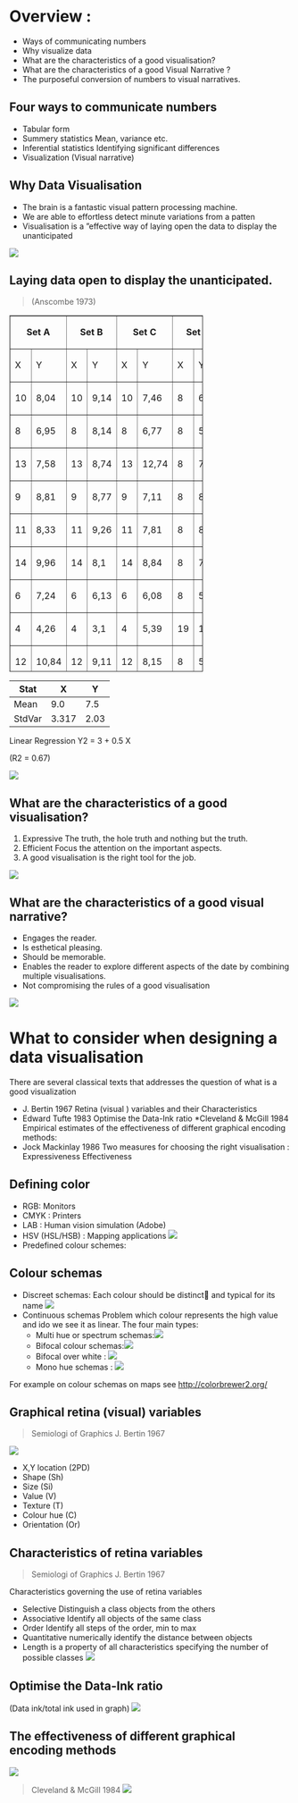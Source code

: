 # Overview :
* Ways of communicating numbers
* Why visualize data
* What are the characteristics of a good visualisation?
* What are the characteristics of a good Visual Narrative ?
* The purposeful conversion of numbers to visual narratives.

## Four ways to communicate numbers
* Tabular form
* Summery statistics Mean, variance etc.
* Inferential statistics Identifying significant differences
* Visualization (Visual narrative)

## Why Data Visualisation
* The brain is a fantastic visual pattern processing machine. 
* We are able to effortless detect minute variations from a patten
* Visualisation is a ”effective way of laying open the data to display the unanticipated

![](https://geoinformatik.github.io/webbooks/GIS_VIZ/viz_res/num_viz1.jpg)

## Laying data open to display the unanticipated.
> (Anscombe 1973)


<table style="border-collapse: collapse; width: 347px; height: 638px;" border="1px">
<tbody>
<tr>
<td style="width: 90px; text-align: center;" colspan="2">
<p><strong>Set A</strong></p>
</td>
<td style="width: 70px; text-align: center;" colspan="2">
<p><strong>Set B</strong></p>
</td>
<td style="width: 68px; text-align: center;" colspan="2">
<p><strong>Set C</strong></p>
</td>
<td style="width: 98px; text-align: center;" colspan="2">
<p><strong>Set D</strong></p>
</td>
</tr>
<tr>
<td style="width: 49px;">
<p>X</p>
</td>
<td style="width: 41px;">
<p>Y</p>
</td>
<td style="width: 30px;">
<p>X</p>
</td>
<td style="width: 40px;">
<p>Y</p>
</td>
<td style="width: 33px;">
<p>X</p>
</td>
<td style="width: 35px;">
<p>Y</p>
</td>
<td style="width: 41px;">
<p>X</p>
</td>
<td style="width: 57px;">
<p>Y</p>
</td>
</tr>
<tr>
<td style="width: 49px;">
<p>10</p>
</td>
<td style="width: 41px;">
<p>8,04</p>
</td>
<td style="width: 30px;">
<p>10</p>
</td>
<td style="width: 40px;">
<p>9,14</p>
</td>
<td style="width: 33px;">
<p>10</p>
</td>
<td style="width: 35px;">
<p>7,46</p>
</td>
<td style="width: 41px;">
<p>8</p>
</td>
<td style="width: 57px;">
<p>6,58</p>
</td>
</tr>
<tr>
<td style="width: 49px;">
<p>8</p>
</td>
<td style="width: 41px;">
<p>6,95</p>
</td>
<td style="width: 30px;">
<p>8</p>
</td>
<td style="width: 40px;">
<p>8,14</p>
</td>
<td style="width: 33px;">
<p>8</p>
</td>
<td style="width: 35px;">
<p>6,77</p>
</td>
<td style="width: 41px;">
<p>8</p>
</td>
<td style="width: 57px;">
<p>5,76</p>
</td>
</tr>
<tr>
<td style="width: 49px;">
<p>13</p>
</td>
<td style="width: 41px;">
<p>7,58</p>
</td>
<td style="width: 30px;">
<p>13</p>
</td>
<td style="width: 40px;">
<p>8,74</p>
</td>
<td style="width: 33px;">
<p>13</p>
</td>
<td style="width: 35px;">
<p>12,74</p>
</td>
<td style="width: 41px;">
<p>8</p>
</td>
<td style="width: 57px;">
<p>7,71</p>
</td>
</tr>
<tr>
<td style="width: 49px;">
<p>9</p>
</td>
<td style="width: 41px;">
<p>8,81</p>
</td>
<td style="width: 30px;">
<p>9</p>
</td>
<td style="width: 40px;">
<p>8,77</p>
</td>
<td style="width: 33px;">
<p>9</p>
</td>
<td style="width: 35px;">
<p>7,11</p>
</td>
<td style="width: 41px;">
<p>8</p>
</td>
<td style="width: 57px;">
<p>8,84</p>
</td>
</tr>
<tr>
<td style="width: 49px;">
<p>11</p>
</td>
<td style="width: 41px;">
<p>8,33</p>
</td>
<td style="width: 30px;">
<p>11</p>
</td>
<td style="width: 40px;">
<p>9,26</p>
</td>
<td style="width: 33px;">
<p>11</p>
</td>
<td style="width: 35px;">
<p>7,81</p>
</td>
<td style="width: 41px;">
<p>8</p>
</td>
<td style="width: 57px;">
<p>8,47</p>
</td>
</tr>
<tr>
<td style="width: 49px;">
<p>14</p>
</td>
<td style="width: 41px;">
<p>9,96</p>
</td>
<td style="width: 30px;">
<p>14</p>
</td>
<td style="width: 40px;">
<p>8,1</p>
</td>
<td style="width: 33px;">
<p>14</p>
</td>
<td style="width: 35px;">
<p>8,84</p>
</td>
<td style="width: 41px;">
<p>8</p>
</td>
<td style="width: 57px;">
<p>7,04</p>
</td>
</tr>
<tr>
<td style="width: 49px;">
<p>6</p>
</td>
<td style="width: 41px;">
<p>7,24</p>
</td>
<td style="width: 30px;">
<p>6</p>
</td>
<td style="width: 40px;">
<p>6,13</p>
</td>
<td style="width: 33px;">
<p>6</p>
</td>
<td style="width: 35px;">
<p>6,08</p>
</td>
<td style="width: 41px;">
<p>8</p>
</td>
<td style="width: 57px;">
<p>5,25</p>
</td>
</tr>
<tr>
<td style="width: 49px;">
<p>4</p>
</td>
<td style="width: 41px;">
<p>4,26</p>
</td>
<td style="width: 30px;">
<p>4</p>
</td>
<td style="width: 40px;">
<p>3,1</p>
</td>
<td style="width: 33px;">
<p>4</p>
</td>
<td style="width: 35px;">
<p>5,39</p>
</td>
<td style="width: 41px;">
<p>19</p>
</td>
<td style="width: 57px;">
<p>12,5</p>
</td>
</tr>
<tr>
<td style="width: 49px;">
<p>12</p>
</td>
<td style="width: 41px;">
<p>10,84</p>
</td>
<td style="width: 30px;">
<p>12</p>
</td>
<td style="width: 40px;">
<p>9,11</p>
</td>
<td style="width: 33px;">
<p>12</p>
</td>
<td style="width: 35px;">
<p>8,15</p>
</td>
<td style="width: 41px;">
<p>8</p>
</td>
<td style="width: 57px;">
<p>5,56</p>
</td>
</tr>
<tr>
<td style="width: 49px;">
<p>7</p>
</td>
<td style="width: 41px;">
<p>4,82</p>
</td>
<td style="width: 30px;">
<p>7</p>
</td>
<td style="width: 40px;">
<p>7,26</p>
</td>
<td style="width: 33px;">
<p>7</p>
</td>
<td style="width: 35px;">
<p>6,42</p>
</td>
<td style="width: 41px;">
<p>8</p>
</td>
<td style="width: 57px;">
<p>7,91</p>
</td>
</tr>
<tr>
<td style="width: 49px;">
<p>5</p>
</td>
<td style="width: 41px;">
<p>5,68</p>
</td>
<td style="width: 30px;">
<p>5</p>
</td>
<td style="width: 40px;">
<p>4,74</p>
</td>
<td style="width: 33px;">
<p>5</p>
</td>
<td style="width: 35px;">
<p>5,73</p>
</td>
<td style="width: 41px;">
<p>8</p>
</td>
<td style="width: 57px;">
<p>6,89</p>
</td>
</tr>
</tbody>
</table>
</blockquote>
<table>
<thead>
<tr>
<th>Stat</th>
<th>X</th>
<th>Y</th>
</tr>
</thead>
<tbody>
<tr>
<td>Mean</td>
<td>9.0</td>
<td>7.5</td>
</tr>
<tr>
<td>StdVar</td>
<td>3.317</td>
<td>2.03</td>
</tr>
</tbody>
</table>
Linear Regression Y2 = 3 + 0.5 X


(R2 = 0.67)


![](https://geoinformatik.github.io/webbooks/GIS_VIZ/viz_res/graph_set%20A-D.png)


## What are the characteristics of a good visualisation?
1. Expressive The truth, the hole truth and nothing but the truth.
2. Efficient Focus the attention on the important aspects.
3. A good visualisation is the right tool for the job.

![](https://geoinformatik.github.io/webbooks/GIS_VIZ/viz_res/graph.jpg)


## What are the characteristics of a good visual narrative?
* Engages the reader.
* Is esthetical pleasing.
* Should be memorable.
* Enables the reader to explore different aspects of the date by combining multiple visualisations.
* Not compromising the rules of a good visualisation

![](https://geoinformatik.github.io/webbooks/GIS_VIZ/viz_res/diamands.jpg)

# What to consider when designing a data visualisation
There are several classical texts that addresses the question of what is a good visualization 
* J. Bertin  1967
  Retina (visual ) variables and their Characteristics
* Edward Tufte 1983
  Optimise the Data-Ink ratio
*Cleveland & McGill 1984 
  Empirical estimates of the effectiveness of different graphical encoding  methods:
* Jock Mackinlay 1986 
  Two measures for choosing the right visualisation :
  Expressiveness
  Effectiveness
  
## Defining color
*  RGB: Monitors
*  CMYK : Printers
*  LAB : Human vision simulation (Adobe)
*  HSV (HSL/HSB) : Mapping applications ![](https://geoinformatik.github.io/webbooks/GIS_VIZ/viz_res/hsv.jpg)
*  Predefined colour schemes:

## Colour schemas
*  Discreet schemas:
  Each colour should be distinct and typical for its name
  ![](https://geoinformatik.github.io/webbooks/GIS_VIZ/viz_res/Discreet_schemas.jpg)
* Continuous schemas
  Problem which colour represents the high value and ido we see it as linear. The four main types:
  * Multi hue or spectrum schemas:![](https://geoinformatik.github.io/webbooks/GIS_VIZ/viz_res/SpecturalSchemas.jpg)
  * Bifocal colour schemas:![](https://geoinformatik.github.io/webbooks/GIS_VIZ/viz_res/BifocalSchemas.jpg)
  * Bifocal over white : ![](https://geoinformatik.github.io/webbooks/GIS_VIZ/viz_res/Bifocal_WhteSchemas.jpg)
  * Mono hue schemas : ![](https://geoinformatik.github.io/webbooks/GIS_VIZ/viz_res/MonoHuelSchemas.jpg)
  
For example on colour schemas on maps see <http://colorbrewer2.org/>

## Graphical retina (visual) variables
> Semiologi of Graphics J. Bertin  1967

![](https://geoinformatik.github.io/webbooks/GIS_VIZ/viz_res/visualVariable.jpg)
*  X,Y location (2PD)
*  Shape (Sh)
*  Size (Si)
*  Value (V)
*  Texture (T)
*  Colour hue (C)
*  Orientation (Or)


## Characteristics of retina variables
> Semiologi of Graphics J. Bertin  1967

Characteristics governing the use of retina variables
*  Selective Distinguish a class objects from the others
*  Associative  Identify all objects of the same class
*  Order  Identify all steps of the order, min to max
*  Quantitative numerically identify the distance between objects
*  Length is a property of all characteristics specifying the number of possible classes
![](https://geoinformatik.github.io/webbooks/GIS_VIZ/viz_res/visualVariableCompar.jpg)

## Optimise the Data-Ink ratio
(Data ink/total ink used in graph)
![](https://geoinformatik.github.io/webbooks/GIS_VIZ/viz_res/dataInk.jpg)

## The effectiveness of different graphical encoding  methods
![](https://geoinformatik.github.io/webbooks/GIS_VIZ/viz_res/graphicalEncodingCompare.jpg)

> Cleveland & McGill 1984 
![](https://geoinformatik.github.io/webbooks/GIS_VIZ/viz_res/graphicalEncodingCompCleveland.jpg)

